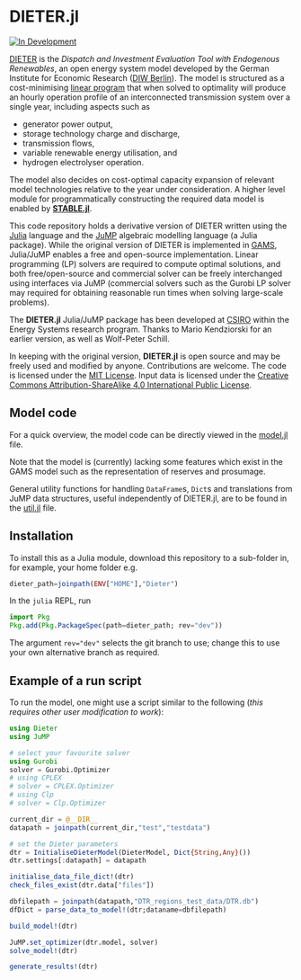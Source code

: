 # DIETER.jl

[![In Development](https://img.shields.io/badge/docs-dev-blue.svg)](https://jd-foster.github.io/Dieter.jl/dev/)

[DIETER](http://www.diw.de/dieter) is the _Dispatch and Investment Evaluation Tool with Endogenous Renewables_, an open energy system model developed by the German Institute for Economic Research ([DIW Berlin](https://www.diw.de/en)). The model is structured as a cost-minimising [linear program](https://en.wikipedia.org/wiki/Linear_programming) that when solved to optimality will produce an hourly operation profile of an interconnected transmission system over a single year, including aspects such as
- generator power output,
- storage technology charge and discharge,
- transmission flows,
- variable renewable energy utilisation, and
- hydrogen electrolyser operation.

The model also decides on cost-optimal capacity expansion of relevant model technologies relative to the year under consideration. A higher level module for programmatically constructing the required data model is enabled by [**STABLE.jl**](https://github.com/jd-foster/STABLE.jl).

This code repository holds a derivative version of DIETER written using the [Julia](https://julialang.org/) language and the [JuMP](https://github.com/jump-dev/JuMP.jl) algebraic modelling language (a Julia package). While the original version of DIETER is implemented in [GAMS](https://www.gams.com/), Julia/JuMP enables a free and open-source implementation. Linear programming (LP) solvers are required to compute optimal solutions, and both free/open-source and commercial solver can be freely interchanged using interfaces via JuMP (commercial solvers such as the Gurobi LP solver may required for obtaining reasonable run times when solving large-scale problems).

The **DIETER.jl** Julia/JuMP package has been developed at [CSIRO](https://www.csiro.au) within the Energy Systems research program. Thanks to Mario Kendziorski for an earlier version, as well as Wolf-Peter Schill.

In keeping with the original version, **DIETER.jl** is open source and may be freely used and modified by anyone. Contributions are welcome. The code is licensed under the [MIT License](http://opensource.org/licenses/MIT). Input data is licensed under the [Creative Commons Attribution-ShareAlike 4.0 International Public License](http://creativecommons.org/licenses/by-sa/4.0/).

## Model code

For a quick overview, the model code can be directly viewed in the [model.jl](https://github.com/jd-foster/Dieter.jl/blob/dev/src/model.jl) file.

Note that the model is (currently) lacking some features which exist in the GAMS model such as the representation of reserves and prosumage.

General utility functions for handling `DataFrame`s, `Dict`s and translations from JuMP data structures, useful independently of DIETER.jl, are to be found in the [util.jl](https://github.com/jd-foster/Dieter.jl/blob/dev/src/util.jl) file.

## Installation

To install this as a Julia module, download this repository to a sub-folder in, for example, your home folder e.g. 
```julia 
dieter_path=joinpath(ENV["HOME"],"Dieter")
```

In the `julia` REPL, run
```julia
import Pkg
Pkg.add(Pkg.PackageSpec(path=dieter_path; rev="dev"))
```
The argument `rev="dev"` selects the git branch to use; change this to use your own alternative branch as required.

## Example of a run script

To run the model, one might use a script similar to the following (_this requires other user modification to work_):
```julia
using Dieter
using JuMP

# select your favourite solver
using Gurobi
solver = Gurobi.Optimizer
# using CPLEX
# solver = CPLEX.Optimizer
# using Clp
# solver = Clp.Optimizer

current_dir = @__DIR__
datapath = joinpath(current_dir,"test","testdata")

# set the Dieter parameters
dtr = InitialiseDieterModel(DieterModel, Dict{String,Any}())
dtr.settings[:datapath] = datapath

initialise_data_file_dict!(dtr)
check_files_exist(dtr.data["files"])

dbfilepath = joinpath(datapath,"DTR_regions_test_data/DTR.db")
dfDict = parse_data_to_model!(dtr;dataname=dbfilepath)

build_model!(dtr)

JuMP.set_optimizer(dtr.model, solver)
solve_model!(dtr)

generate_results!(dtr)
```


